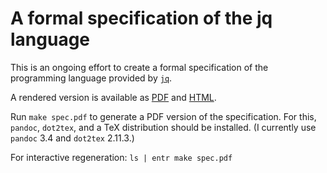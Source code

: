 # A formal specification of the jq language

This is an ongoing effort to create
a formal specification of the programming language provided by [`jq`].

A rendered version is available as
[PDF](https://github.com/01mf02/jq-lang-spec/releases/latest/download/spec.pdf) and
[HTML](https://github.com/01mf02/jq-lang-spec/releases/latest/download/spec.html).

Run `make spec.pdf` to generate a PDF version of the specification.
For this, `pandoc`, `dot2tex`, and a TeX distribution should be installed.
(I currently use `pandoc` 3.4 and `dot2tex` 2.11.3.)

For interactive regeneration: `ls | entr make spec.pdf`

[`jq`]: https://jqlang.github.io/jq/
